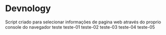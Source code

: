 # Devnology
Script criado para selecionar informações de pagina web através do proprio console do navegador
teste
teste-01
teste-02
teste-03
teste-04
teste-05
